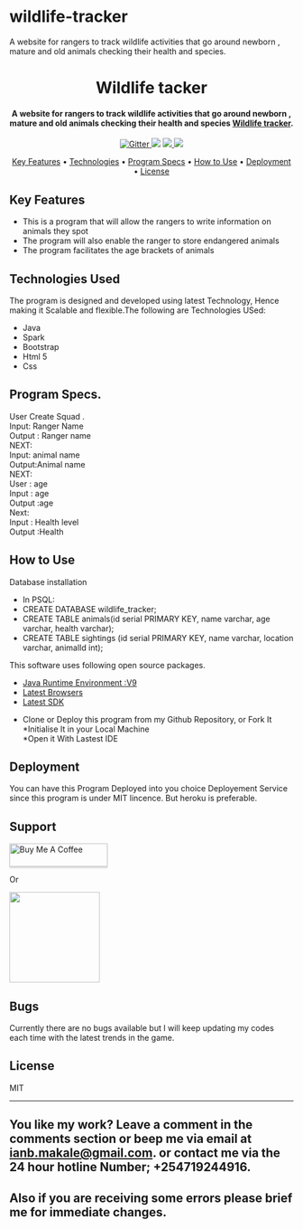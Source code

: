 # wildlife-tracker
A website for rangers to track wildlife activities that go around newborn , mature and old animals checking their health and species.


<h1 align="center">
  Wildlife tacker
</h1>

<h4 align="center">A website for rangers to track wildlife activities that go around newborn , mature and old animals checking their health and species <a href="#" target="_blank">Wildlife tracker</a>.</h4>

<p align="center">
  <a href="#">
    <img src="https://badge.fury.io/js/electron-markdownify.svg"
         alt="Gitter">
  </a>
  <a href="#"><img src="https://badges.gitter.im/amitmerchant1990/electron-markdownify.svg"></a>
  <a href="#">
      <img src="https://img.shields.io/badge/SayThanks.io-%E2%98%BC-1EAEDB.svg">
  </a>
  <a href="#">
    <img src="https://img.shields.io/badge/$-donate-ff69b4.svg?maxAge=2592000&amp;style=flat">
  </a>
</p>

<p align="center">
  <a href="#key-features">Key Features</a> •
  <a href="#Technologies Used">Technologies</a> •
  <a href="#Program Specs.">Program Specs</a> •
  <a href="#How to Use">How to Use</a> •
  <a href="#Deployment">Deployment</a> •
  <a href="#license">License</a>
</p>



## Key Features

* This is a program that will allow the rangers to write information on animals they spot<br>
* The program will also enable the ranger to store endangered animals<br>
* The program facilitates the age brackets of animals<br>

## Technologies Used

The program is designed and developed using latest Technology, Hence making it Scalable and flexible.The following are Technologies USed:<br>
* Java<br>
* Spark<br>
* Bootstrap<br>
* Html 5<br>
* Css


## Program Specs.

 User Create Squad .<br>
    Input: Ranger Name<br>
    Output : Ranger name<br>
    NEXT:<br>
    Input: animal name<br>
    Output:Animal name<br>
    NEXT: <br>
    User : age <br>
    Input :  age<br>
    Output :age<br>
    Next:<br>
    Input : Health level<br>
    Output :Health<br>

## How to Use
Database installation
* In PSQL:
* CREATE DATABASE wildlife_tracker;
* CREATE TABLE animals(id serial PRIMARY KEY, name varchar, age varchar, health varchar);
* CREATE TABLE sightings (id serial PRIMARY KEY, name varchar, location varchar, animalId int);

This software uses following open source packages.

- [Java Runtime Environment :V9](#)
- [Latest Browsers](#)
- [Latest SDK](#)<br>
* Clone or Deploy this program from my Github Repository, or Fork It<br>
*Initialise It in your Local Machine<br>
*Open it With Lastest IDE

## Deployment

You can have this Program Deployed into you choice Deployement Service since this program is under MIT lincence. But heroku is preferable.

## Support

<a href="#" target="_blank"><img src="https://www.buymeacoffee.com/assets/img/custom_images/purple_img.png" alt="Buy Me A Coffee" style="height: 41px !important;width: 174px !important;box-shadow: 0px 3px 2px 0px rgba(190, 190, 190, 0.5) !important;-webkit-box-shadow: 0px 3px 2px 0px rgba(190, 190, 190, 0.5) !important;" ></a>

<p>Or</p>

<a href="#">
	<img src="https://c5.patreon.com/external/logo/become_a_patron_button@2x.png" width="160">
</a>

## Bugs
Currently there are no bugs available but I will keep updating my codes each time with the latest trends in the game.

## License

MIT

---


## You like my work? Leave a comment in the comments section or beep me via email at ianb.makale@gmail.com. or contact me via the 24 hour hotline Number; +254719244916.

## Also if you are receiving some errors please brief me for immediate changes.

